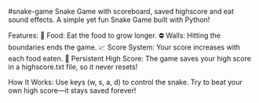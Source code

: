 #snake-game
Snake Game with scoreboard, saved highscore and eat sound effects.
A simple yet fun Snake Game built with Python!

Features:
    🎯 Food: Eat the food to grow longer.
    ⛔ Walls: Hitting the boundaries ends the game.
    📈 Score System: Your score increases with each food eaten.
    💾 Persistent High Score: The game saves your high score in a highscore.txt file, so it never resets!

How It Works:
    Use keys (w, s, a, d) to control the snake.
    Try to beat your own high score—it stays saved forever!

